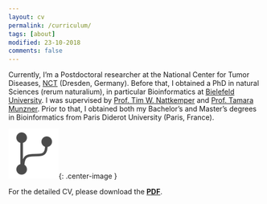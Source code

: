 ```yaml
---
layout: cv
permalink: /curriculum/
tags: [about]
modified: 23-10-2018
comments: false
---
```


Currently, I’m a Postdoctoral researcher at the National Center for Tumor Diseases, [NCT](https://www.nct-dresden.de/en.html) (Dresden, Germany). 
Before that, I obtained a PhD in natural Sciences (rerum naturalium), in particular Bioinformatics at [Bielefeld University](https://www.uni-bielefeld.de/(en)/). I was supervised by [Prof. Tim W. Nattkemper](https://www.cebitec.uni-bielefeld.de/biodatamining/index.php/people/group-leader) and [Prof. Tamara Munzner](http://www.cs.ubc.ca/~tmm/).
Prior to that, I obtained both my Bachelor’s and Master’s degrees in Bioinformatics from Paris Diderot University (Paris, France).

![](/images/cv/paths.png){: .center-image }

For the detailed CV, please download the [**PDF**](https://www.dropbox.com/s/tfvso5on5ybcacv/ghattab_cv.pdf?dl=0).



